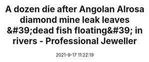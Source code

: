 ---
"title": "A dozen die after Angolan Alrosa diamond mine leak leaves &amp;#39;dead fish floating&amp;#39; in rivers - Professional Jeweller"
"date": "2021-9-17 11:22:19"
"feed_name": "GOOGLENEWSMINING"
"feed_website": "https://news.google.com/search?q=mining%2Bincident&hl=en-US&gl=US&ceid=US:en"
"feed_rss": "https://news.google.com/rss/search?q=mining%2Bincident&hl=en-US&gl=US&ceid=US:en"
"link": "https://www.professionaljeweller.com/a-dozen-die-after-angolan-alrosa-diamond-mine-leak-leaves-dead-fish-floating-in-rivers/"
"file": "_posts/2021-1-1-1fc38706aaaf2f7ca999e7c119a96208fff5061d.md"
"accident": "1"
"drilling": "1"
"dead": "10"
"injured": "0"
---
